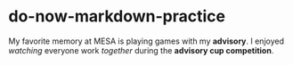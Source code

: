 # do-now-markdown-practice

My favorite memory at MESA is playing games with my **advisory**.
I enjoyed *watching* everyone work *together* during the **advisory cup competition**. 